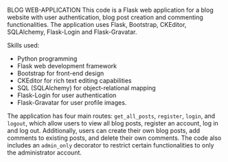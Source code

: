 <h> BLOG WEB-APPLICATION</h>
This code is a Flask web application for a blog website with user authentication, blog post creation and commenting functionalities. The application uses Flask, Bootstrap, CKEditor, SQLAlchemy, Flask-Login and Flask-Gravatar. 

Skills used:
- Python programming
- Flask web development framework
- Bootstrap for front-end design
- CKEditor for rich text editing capabilities
- SQL (SQLAlchemy) for object-relational mapping
- Flask-Login for user authentication
- Flask-Gravatar for user profile images. 

The application has four main routes: `get_all_posts`, `register`, `login`, and `logout`, which allow users to view all blog posts, register an account, log in and log out. Additionally, users can create their own blog posts, add comments to existing posts, and delete their own comments. The code also includes an `admin_only` decorator to restrict certain functionalities to only the administrator account.
